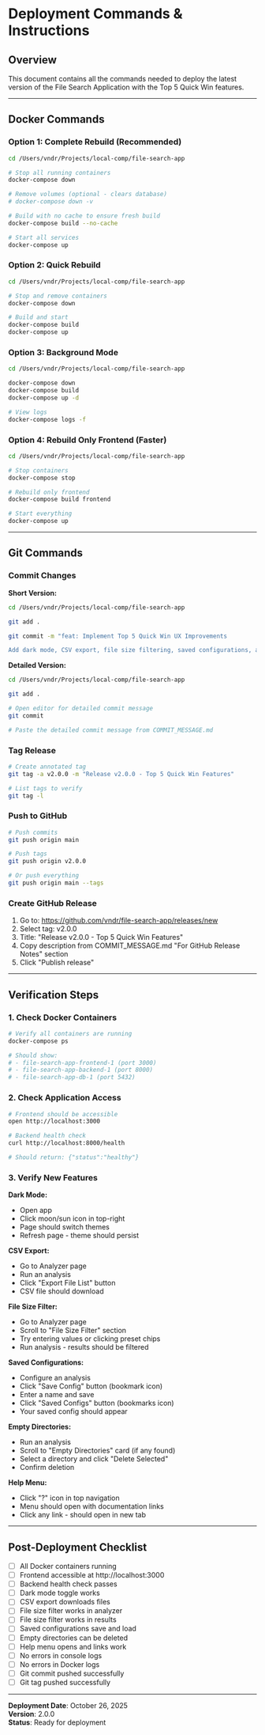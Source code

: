# Deployment Commands & Instructions

## Overview
This document contains all the commands needed to deploy the latest version of the File Search Application with the Top 5 Quick Win features.

---

## Docker Commands

### Option 1: Complete Rebuild (Recommended)
```bash
cd /Users/vndr/Projects/local-comp/file-search-app

# Stop all running containers
docker-compose down

# Remove volumes (optional - clears database)
# docker-compose down -v

# Build with no cache to ensure fresh build
docker-compose build --no-cache

# Start all services
docker-compose up
```

### Option 2: Quick Rebuild
```bash
cd /Users/vndr/Projects/local-comp/file-search-app

# Stop and remove containers
docker-compose down

# Build and start
docker-compose build
docker-compose up
```

### Option 3: Background Mode
```bash
cd /Users/vndr/Projects/local-comp/file-search-app

docker-compose down
docker-compose build
docker-compose up -d

# View logs
docker-compose logs -f
```

### Option 4: Rebuild Only Frontend (Faster)
```bash
cd /Users/vndr/Projects/local-comp/file-search-app

# Stop containers
docker-compose stop

# Rebuild only frontend
docker-compose build frontend

# Start everything
docker-compose up
```

---

## Git Commands

### Commit Changes

**Short Version:**
```bash
cd /Users/vndr/Projects/local-comp/file-search-app

git add .

git commit -m "feat: Implement Top 5 Quick Win UX Improvements

Add dark mode, CSV export, file size filtering, saved configurations, and empty directory cleanup"
```

**Detailed Version:**
```bash
cd /Users/vndr/Projects/local-comp/file-search-app

git add .

# Open editor for detailed commit message
git commit

# Paste the detailed commit message from COMMIT_MESSAGE.md
```

### Tag Release
```bash
# Create annotated tag
git tag -a v2.0.0 -m "Release v2.0.0 - Top 5 Quick Win Features"

# List tags to verify
git tag -l
```

### Push to GitHub
```bash
# Push commits
git push origin main

# Push tags
git push origin v2.0.0

# Or push everything
git push origin main --tags
```

### Create GitHub Release
1. Go to: https://github.com/vndr/file-search-app/releases/new
2. Select tag: v2.0.0
3. Title: "Release v2.0.0 - Top 5 Quick Win Features"
4. Copy description from COMMIT_MESSAGE.md "For GitHub Release Notes" section
5. Click "Publish release"

---

## Verification Steps

### 1. Check Docker Containers
```bash
# Verify all containers are running
docker-compose ps

# Should show:
# - file-search-app-frontend-1 (port 3000)
# - file-search-app-backend-1 (port 8000)
# - file-search-app-db-1 (port 5432)
```

### 2. Check Application Access
```bash
# Frontend should be accessible
open http://localhost:3000

# Backend health check
curl http://localhost:8000/health

# Should return: {"status":"healthy"}
```

### 3. Verify New Features

**Dark Mode:**
- Open app
- Click moon/sun icon in top-right
- Page should switch themes
- Refresh page - theme should persist

**CSV Export:**
- Go to Analyzer page
- Run an analysis
- Click "Export File List" button
- CSV file should download

**File Size Filter:**
- Go to Analyzer page
- Scroll to "File Size Filter" section
- Try entering values or clicking preset chips
- Run analysis - results should be filtered

**Saved Configurations:**
- Configure an analysis
- Click "Save Config" button (bookmark icon)
- Enter a name and save
- Click "Saved Configs" button (bookmarks icon)
- Your saved config should appear

**Empty Directories:**
- Run an analysis
- Scroll to "Empty Directories" card (if any found)
- Select a directory and click "Delete Selected"
- Confirm deletion

**Help Menu:**
- Click "?" icon in top navigation
- Menu should open with documentation links
- Click any link - should open in new tab

---

## Post-Deployment Checklist

- [ ] All Docker containers running
- [ ] Frontend accessible at http://localhost:3000
- [ ] Backend health check passes
- [ ] Dark mode toggle works
- [ ] CSV export downloads files
- [ ] File size filter works in analyzer
- [ ] File size filter works in results
- [ ] Saved configurations save and load
- [ ] Empty directories can be deleted
- [ ] Help menu opens and links work
- [ ] No errors in console logs
- [ ] No errors in Docker logs
- [ ] Git commit pushed successfully
- [ ] Git tag pushed successfully

---

**Deployment Date**: October 26, 2025  
**Version**: 2.0.0  
**Status**: Ready for deployment
